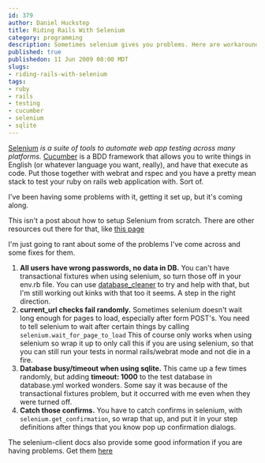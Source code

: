 ```yaml
--- 
id: 379
author: Daniel Huckstep
title: Riding Rails With Selenium
category: programming
description: Sometimes selenium gives you problems. Here are workarounds for some of them.
published: true
publishedon: 11 Jun 2009 08:00 MDT
slugs: 
- riding-rails-with-selenium
tags: 
- ruby
- rails
- testing
- cucumber
- selenium
- sqlite
---
```

[Selenium](http://seleniumhq.org/) *is a suite of tools to automate web
app testing across many platforms.* [Cucumber](http://cukes.info/) is a
BDD framework that allows you to write things in English (or whatever
language you want, really), and have that execute as code. Put those
together with webrat and rspec and you have a pretty mean stack to test
your ruby on rails web application with. Sort of.

I've been having some problems with it, getting it set up, but it's
coming along.

This isn't a post about how to setup Selenium from scratch. There are
other resources out there for that, like [this
page](http://wiki.github.com/aslakhellesoy/cucumber/setting-up-selenium)

I'm just going to rant about some of the problems I've come across and
some fixes for them.

1.  **All users have wrong passwords, no data in DB.** You can't have
    transactional fixtures when using selenium, so turn those off in
    your env.rb file. You can use
    [database_cleaner](https://github.com/bmabey/database_cleaner/tree)
    to try and help with that, but I'm still working out kinks with that
    too it seems. A step in the right direction.
2.  **current_url checks fail randomly.** Sometimes selenium doesn't
    wait long enough for pages to load, especially after form POST's.
    You need to tell selenium to wait after certain things by calling
    `selenium.wait_for_page_to_load` This of course only works
    when using selenium so wrap it up to only call this if you are using
    selenium, so that you can still run your tests in normal
    rails/webrat mode and not die in a fire.
3.  **Database busy/timeout when using sqlite.** This came up a few
    times randomly, but adding **timeout: 1000** to the test database in
    database.yml worked wonders. Some say it was because of the
    transactional fixtures problem, but it occurred with me even when
    they were turned off.
4.  **Catch those confirms.** You have to catch confirms in selenium,
    with `selenium.get_confirmation`, so wrap that up, and put it in your
    step definitions after things that you know pop up confirmation
    dialogs.

The selenium-client docs also provide some good information if you are
having problems. Get them [here](http://selenium-client.rubyforge.org/)
